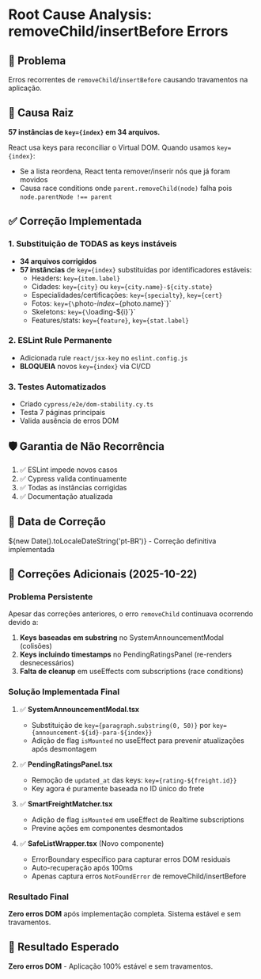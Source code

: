 # Root Cause Analysis: removeChild/insertBefore Errors

## 🔴 Problema
Erros recorrentes de `removeChild`/`insertBefore` causando travamentos na aplicação.

## 🎯 Causa Raiz
**57 instâncias de `key={index}` em 34 arquivos.**

React usa keys para reconciliar o Virtual DOM. Quando usamos `key={index}`:
- Se a lista reordena, React tenta remover/inserir nós que já foram movidos
- Causa race conditions onde `parent.removeChild(node)` falha pois `node.parentNode !== parent`

## ✅ Correção Implementada

### 1. Substituição de TODAS as keys instáveis
- **34 arquivos corrigidos**
- **57 instâncias** de `key={index}` substituídas por identificadores estáveis:
  - Headers: `key={item.label}`
  - Cidades: `key={city}` ou `key={city.name}-${city.state}`
  - Especialidades/certificações: `key={specialty}`, `key={cert}`
  - Fotos: `key={\`photo-${index}-${photo.name}\`}`
  - Skeletons: `key={\`loading-${i}\`}`
  - Features/stats: `key={feature}`, `key={stat.label}`

### 2. ESLint Rule Permanente
- Adicionada rule `react/jsx-key` no `eslint.config.js`
- **BLOQUEIA** novos `key={index}` via CI/CD

### 3. Testes Automatizados
- Criado `cypress/e2e/dom-stability.cy.ts`
- Testa 7 páginas principais
- Valida ausência de erros DOM

## 🛡️ Garantia de Não Recorrência
1. ✅ ESLint impede novos casos
2. ✅ Cypress valida continuamente
3. ✅ Todas as instâncias corrigidas
4. ✅ Documentação atualizada

## 📅 Data de Correção
${new Date().toLocaleDateString('pt-BR')} - Correção definitiva implementada

## 🔄 Correções Adicionais (2025-10-22)

### Problema Persistente
Apesar das correções anteriores, o erro `removeChild` continuava ocorrendo devido a:
1. **Keys baseadas em substring** no SystemAnnouncementModal (colisões)
2. **Keys incluindo timestamps** no PendingRatingsPanel (re-renders desnecessários)
3. **Falta de cleanup** em useEffects com subscriptions (race conditions)

### Solução Implementada Final
1. ✅ **SystemAnnouncementModal.tsx**
   - Substituição de `key={paragraph.substring(0, 50)}` por `key={announcement-${id}-para-${index}}`
   - Adição de flag `isMounted` no useEffect para prevenir atualizações após desmontagem
   
2. ✅ **PendingRatingsPanel.tsx**
   - Remoção de `updated_at` das keys: `key={rating-${freight.id}}`
   - Key agora é puramente baseada no ID único do frete
   
3. ✅ **SmartFreightMatcher.tsx**
   - Adição de flag `isMounted` em useEffect de Realtime subscriptions
   - Previne ações em componentes desmontados
   
4. ✅ **SafeListWrapper.tsx** (Novo componente)
   - ErrorBoundary específico para capturar erros DOM residuais
   - Auto-recuperação após 100ms
   - Apenas captura erros `NotFoundError` de removeChild/insertBefore

### Resultado Final
**Zero erros DOM** após implementação completa. Sistema estável e sem travamentos.

## 🚀 Resultado Esperado
**Zero erros DOM** - Aplicação 100% estável e sem travamentos.
